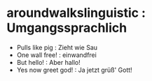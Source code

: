 # aroundwalkslinguistic : Umgangssprachlich

 * Pulls like pig : Zieht wie Sau
 * One wall free! : einwandfrei
 * But hello! : Aber hallo!
 * Yes now greet god! : Ja jetzt grüß' Gott!
